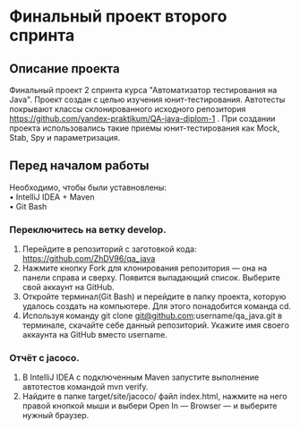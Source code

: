 Финальный проект второго спринта 
====
## Описание проекта
Финальный проект 2 спринта курса "Автоматизатор тестирования на Java". Проект создан с целью изучения юнит-тестирования. Автотесты покрывают классы склонированного исходного репозитория https://github.com/yandex-praktikum/QA-java-diplom-1 . При создании проекта использовались такие приемы юнит-тестирования как Mock, Stab, Spy и  параметризация.

## Перед началом работы
Необходимо, чтобы были уставновлены:  
•	IntelliJ IDEA + Maven     
•	Git Bash  
### Переключитесь на ветку develop.
1.	Перейдите в репозиторий с заготовкой кода: https://github.com/ZhDV96/qa_java
2.	Нажмите кнопку Fork для клонирования репозитория — она на панели справа и сверху. Появится выпадающий список. Выберите свой аккаунт на GitHub.
3.	Откройте терминал(Git Bash) и перейдите в папку проекта, которую удалось создать на компьютере. Для этого понадобится команда cd.
4.	Используя команду git clone git@github.com:username/qa_java.git в терминале, скачайте себе данный репозиторий. Укажите имя своего аккаунта на GitHub вместо username.
### Отчёт с jacoco.
1.	В IntelliJ IDEA с подключенным Maven запустите выполнение автотестов командой mvn verify.
2.	Найдите в папке target/site/jacoco/ файл index.html, нажмите на него правой кнопкой мыши и выбери Open In — Browser — и выберите нужный браузер.
